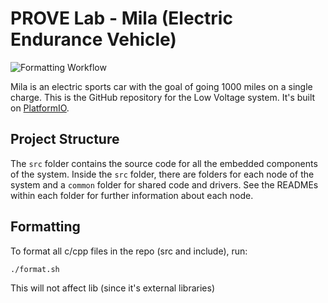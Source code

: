 # PROVE Lab - Mila (Electric Endurance Vehicle)
![Formatting Workflow](https://github.com/PROVELab/ProveMila-embedded/actions/workflows/check-format/badge.svg)

Mila is an electric sports car with the goal of going 1000 miles on a single charge. This is the GitHub repository for the Low Voltage system. It's built on [PlatformIO](https://platformio.org/).

## Project Structure
The `src` folder contains the source code for all the embedded components of the system. Inside the `src` folder, there are folders for each node of the system and a `common` folder for shared code and drivers. See the READMEs within each folder for further information about each node.

## Formatting
To format all c/cpp files in the repo (src and include), run:
```
./format.sh
```
This will not affect lib (since it's external libraries)

